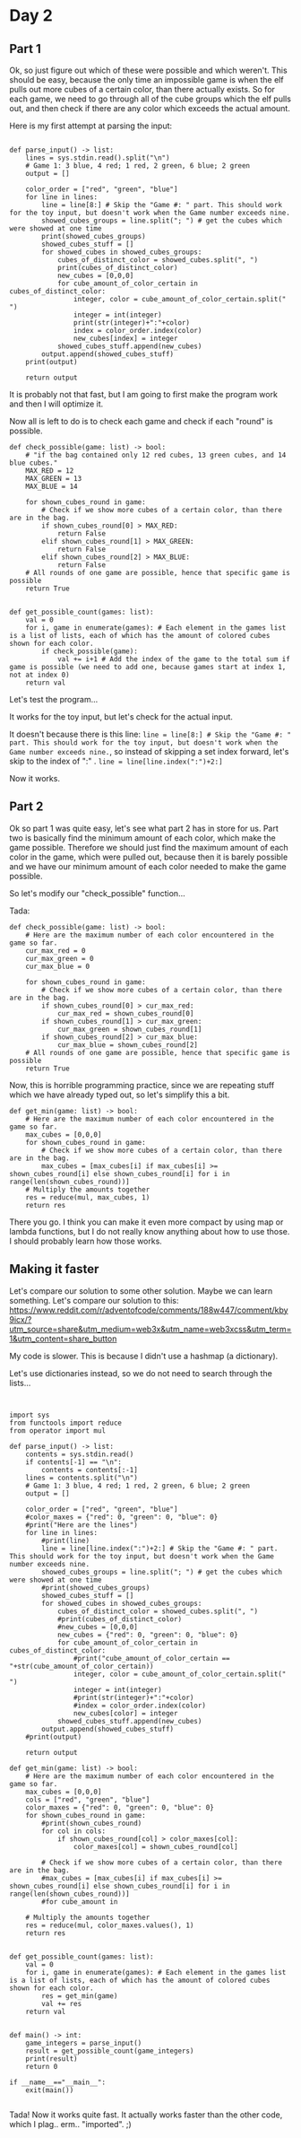 
# Day 2

## Part 1

Ok, so just figure out which of these were possible and which weren't. This should be easy, because the only time an impossible game is when the elf pulls out more cubes of a certain color, than there actually exists. So for each game, we need to go through all of the cube groups which the elf pulls out, and then check if there are any color which exceeds the actual amount.

Here is my first attempt at parsing the input:

```

def parse_input() -> list:
	lines = sys.stdin.read().split("\n")
	# Game 1: 3 blue, 4 red; 1 red, 2 green, 6 blue; 2 green
	output = []

	color_order = ["red", "green", "blue"]
	for line in lines:
		line = line[8:] # Skip the "Game #: " part. This should work for the toy input, but doesn't work when the Game number exceeds nine.
		showed_cubes_groups = line.split("; ") # get the cubes which were showed at one time
		print(showed_cubes_groups)
		showed_cubes_stuff = []
		for showed_cubes in showed_cubes_groups:
			cubes_of_distinct_color = showed_cubes.split(", ")
			print(cubes_of_distinct_color)
			new_cubes = [0,0,0]
			for cube_amount_of_color_certain in cubes_of_distinct_color:
				integer, color = cube_amount_of_color_certain.split(" ")
				integer = int(integer)
				print(str(integer)+":"+color)
				index = color_order.index(color)
				new_cubes[index] = integer
			showed_cubes_stuff.append(new_cubes)
		output.append(showed_cubes_stuff)
	print(output)

	return output

```

It is probably not that fast, but I am going to first make the program work and then I will optimize it.

Now all is left to do is to check each game and check if each "round" is possible.

```
def check_possible(game: list) -> bool:
	# "if the bag contained only 12 red cubes, 13 green cubes, and 14 blue cubes."
	MAX_RED = 12
	MAX_GREEN = 13
	MAX_BLUE = 14

	for shown_cubes_round in game:
		# Check if we show more cubes of a certain color, than there are in the bag.
		if shown_cubes_round[0] > MAX_RED:
			return False
		elif shown_cubes_round[1] > MAX_GREEN:
			return False
		elif shown_cubes_round[2] > MAX_BLUE:
			return False
	# All rounds of one game are possible, hence that specific game is possible
	return True


def get_possible_count(games: list):
	val = 0
	for i, game in enumerate(games): # Each element in the games list is a list of lists, each of which has the amount of colored cubes shown for each color.
		if check_possible(game):
			val += i+1 # Add the index of the game to the total sum if game is possible (we need to add one, because games start at index 1, not at index 0)
	return val
```

Let's test the program...

It works for the toy input, but let's check for the actual input.

It doesn't because there is this line: `line = line[8:] # Skip the "Game #: " part. This should work for the toy input, but doesn't work when the Game number exceeds nine.`, so instead of skipping a set index forward, let's skip to the index of ":" . `line = line[line.index(":")+2:]`

Now it works.

## Part 2

Ok so part 1 was quite easy, let's see what part 2 has in store for us. Part two is basically find the minimum amount of each color, which make the game possible. Therefore we should just find the maximum amount of each color in the game, which were pulled out, because then it is barely possible and we have our minimum amount of each color needed to make the game possible.

So let's modify our "check_possible" function...

Tada:

```
def check_possible(game: list) -> bool:
	# Here are the maximum number of each color encountered in the game so far.
	cur_max_red = 0
	cur_max_green = 0
	cur_max_blue = 0

	for shown_cubes_round in game:
		# Check if we show more cubes of a certain color, than there are in the bag.
		if shown_cubes_round[0] > cur_max_red:
			cur_max_red = shown_cubes_round[0]
		if shown_cubes_round[1] > cur_max_green:
			cur_max_green = shown_cubes_round[1]
		if shown_cubes_round[2] > cur_max_blue:
			cur_max_blue = shown_cubes_round[2]
	# All rounds of one game are possible, hence that specific game is possible
	return True
```

Now, this is horrible programming practice, since we are repeating stuff which we have already typed out, so let's simplify this a bit.

```
def get_min(game: list) -> bool:
	# Here are the maximum number of each color encountered in the game so far.
	max_cubes = [0,0,0]
	for shown_cubes_round in game:
		# Check if we show more cubes of a certain color, than there are in the bag.
		max_cubes = [max_cubes[i] if max_cubes[i] >= shown_cubes_round[i] else shown_cubes_round[i] for i in range(len(shown_cubes_round))]	
	# Multiply the amounts together
	res = reduce(mul, max_cubes, 1)
	return res
```

There you go. I think you can make it even more compact by using map or lambda functions, but I do not really know anything about how to use those. I should probably learn how those works.

## Making it faster

Let's compare our solution to some other solution. Maybe we can learn something. Let's compare our solution to this: https://www.reddit.com/r/adventofcode/comments/188w447/comment/kby9icx/?utm_source=share&utm_medium=web3x&utm_name=web3xcss&utm_term=1&utm_content=share_button

My code is slower. This is because I didn't use a hashmap (a dictionary).

Let's use dictionaries instead, so we do not need to search through the lists...

```


import sys
from functools import reduce
from operator import mul

def parse_input() -> list:
	contents = sys.stdin.read()
	if contents[-1] == "\n":
		contents = contents[:-1]
	lines = contents.split("\n")
	# Game 1: 3 blue, 4 red; 1 red, 2 green, 6 blue; 2 green
	output = []

	color_order = ["red", "green", "blue"]
	#color_maxes = {"red": 0, "green": 0, "blue": 0}
	#print("Here are the lines")
	for line in lines:
		#print(line)
		line = line[line.index(":")+2:] # Skip the "Game #: " part. This should work for the toy input, but doesn't work when the Game number exceeds nine.
		showed_cubes_groups = line.split("; ") # get the cubes which were showed at one time
		#print(showed_cubes_groups)
		showed_cubes_stuff = []
		for showed_cubes in showed_cubes_groups:
			cubes_of_distinct_color = showed_cubes.split(", ")
			#print(cubes_of_distinct_color)
			#new_cubes = [0,0,0]
			new_cubes = {"red": 0, "green": 0, "blue": 0}
			for cube_amount_of_color_certain in cubes_of_distinct_color:
				#print("cube_amount_of_color_certain == "+str(cube_amount_of_color_certain))
				integer, color = cube_amount_of_color_certain.split(" ")
				integer = int(integer)
				#print(str(integer)+":"+color)
				#index = color_order.index(color)
				new_cubes[color] = integer
			showed_cubes_stuff.append(new_cubes)
		output.append(showed_cubes_stuff)
	#print(output)

	return output

def get_min(game: list) -> bool:
	# Here are the maximum number of each color encountered in the game so far.
	max_cubes = [0,0,0]
	cols = ["red", "green", "blue"]
	color_maxes = {"red": 0, "green": 0, "blue": 0}
	for shown_cubes_round in game:
		#print(shown_cubes_round)
		for col in cols:
			if shown_cubes_round[col] > color_maxes[col]:
				color_maxes[col] = shown_cubes_round[col]

		# Check if we show more cubes of a certain color, than there are in the bag.
		#max_cubes = [max_cubes[i] if max_cubes[i] >= shown_cubes_round[i] else shown_cubes_round[i] for i in range(len(shown_cubes_round))]
		#for cube_amount in 

	# Multiply the amounts together
	res = reduce(mul, color_maxes.values(), 1)
	return res


def get_possible_count(games: list):
	val = 0
	for i, game in enumerate(games): # Each element in the games list is a list of lists, each of which has the amount of colored cubes shown for each color.
		res = get_min(game)
		val += res
	return val


def main() -> int:
	game_integers = parse_input()
	result = get_possible_count(game_integers)
	print(result)
	return 0

if __name__=="__main__":
	exit(main())


```

Tada! Now it works quite fast. It actually works faster than the other code, which I plag.. erm.. "imported". ;)

















